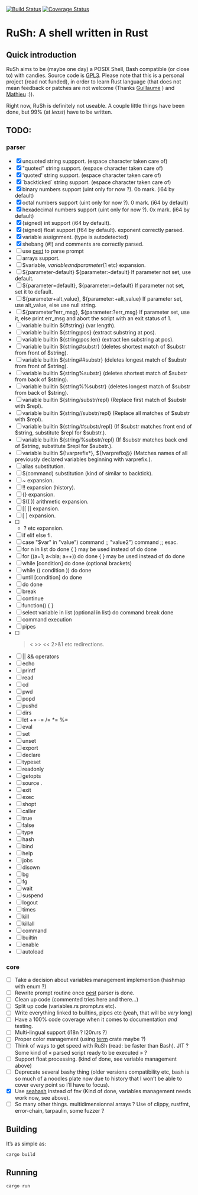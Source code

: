 [![Build Status](https://travis-ci.org/lwandrebeck/RuSh.svg?branch=master)](https://travis-ci.org/lwandrebeck/RuSh)
[![Coverage Status](https://coveralls.io/repos/github/lwandrebeck/RuSh/badge.svg?branch=master)](https://coveralls.io/github/lwandrebeck/RuSh?branch=master)

# RuSh: A shell written in Rust

## Quick introduction

RuSh aims to be (maybe one day) a POSIX Shell, Bash compatible (or close to) with candies. Source code is [GPL3](http://www.gnu.org/licenses/gpl-3.0.html).
Please note that this is a personal project (read not funded), in order to learn Rust language (that does not mean feedback or patches are not welcome (Thanks [Guillaume](https://github.com/GuillaumeGomez) ) and [Mathieu](https://github.com/kali) :)).

Right now, RuSh is definitely not useable. A couple little things have been done, but 99% (at _least_) have to be written.

## TODO:
### parser
- [x] unquoted string suppport. (espace character taken care of)
- [x] "quoted" string support. (espace character taken care of)
- [x] 'quoted' string support. (espace character taken care of)
- [x] \`backticked\` string support. (espace character taken care of)
- [x] binary numbers support (uint only for now ?). 0b mark. (i64 by default)
- [x] octal numbers support (uint only for now ?). 0 mark. (i64 by default)
- [x] hexadecimal numbers support (uint only for now ?). 0x mark. (i64 by default)
- [x] (signed) int support (i64 by default).
- [x] (signed) float support (f64 by default). exponent correctly parsed.
- [x] variable assignment. (type is autodetected)
- [x] shebang (#!) and comments are correctly parsed.
- [ ] use [pest](https://github.com/dragostis/pest) to parse prompt
- [ ] arrays support.
- [ ] $variable, ${variable} and parameter ($1 etc) expansion.
- [ ] ${parameter-default} ${parameter:-default} If parameter not set, use default.
- [ ] ${parameter=default}, ${parameter:=default} If parameter not set, set it to default.
- [ ] ${parameter+alt_value}, ${parameter:+alt_value} If parameter set, use alt_value, else use null string.
- [ ] ${parameter?err_msg}, ${parameter:?err_msg} If parameter set, use it, else print err_msg and abort the script with an exit status of 1.
- [ ] variable builtin ${#string} (var length).
- [ ] variable builtin ${string:pos} (extract substring at pos).
- [ ] variable builtin ${string:pos:len} (extract len substring at pos).
- [ ] variable builtin ${string#substr} (deletes shortest match of $substr from front of $string).
- [ ] variable builtin ${string##substr} (deletes longest match of $substr from front of $string).
- [ ] variable builtin ${string%substr} (deletes shortest match of $substr from back of $string).
- [ ] variable builtin ${string%%substr} (deletes longest match of $substr from back of $string).
- [ ] variable builtin ${string/substr/repl} (Replace first match of $substr with $repl).
- [ ] variable builtin ${string//substr/repl} (Replace all matches of $substr with $repl).
- [ ] variable builtin ${string/#substr/repl} (If $substr matches front end of $string, substitute $repl for $substr.).
- [ ] variable builtin ${string/%substr/repl} (If $substr matches back end of $string, substitute $repl for $substr.).
- [ ] variable builtin ${!varprefix*}, ${!varprefix@} (Matches names of all previously declared variables beginning with varprefix.).
- [ ] alias substitution.
- [ ] $(command) substitution (kind of similar to backtick).
- [ ] ~ expansion.
- [ ] !! expansion (history).
- [ ] {} expansion.
- [ ] $(( )) arithmetic expansion.
- [ ] [[ ]] expansion.
- [ ] [ ] expansion.
- [ ] * ? etc expansion.
- [ ] if elif else fi.
- [ ] case "$var" in "value") command ;; "value2") command ;; esac.
- [ ] for n in list do done { } may be used instead of do done
- [ ] for ((a=1; a<bla; a++)) do done { } may be used instead of do done
- [ ] while [condition] do done (optional brackets)
- [ ] while (( condition )) do done
- [ ] until [condition] do done
- [ ] do done
- [ ] break
- [ ] continue
- [ ] function() { }
- [ ] select variable in list (optional in list) do command break done
- [ ] command execution
- [ ] pipes
- [ ] > < >> << 2>&1 etc redirections.
- [ ] || && operators
- [ ] echo
- [ ] printf
- [ ] read
- [ ] cd
- [ ] pwd
- [ ] popd
- [ ] pushd
- [ ] dirs
- [ ] let += -= /= *= %=
- [ ] eval
- [ ] set
- [ ] unset
- [ ] export
- [ ] declare
- [ ] typeset
- [ ] readonly
- [ ] getopts
- [ ] source .
- [ ] exit
- [ ] exec
- [ ] shopt
- [ ] caller
- [ ] true
- [ ] false
- [ ] type
- [ ] hash
- [ ] bind
- [ ] help
- [ ] jobs
- [ ] disown
- [ ] bg
- [ ] fg
- [ ] wait
- [ ] suspend
- [ ] logout
- [ ] times
- [ ] kill
- [ ] killall
- [ ] command
- [ ] builtin
- [ ] enable
- [ ] autoload

### core
- [ ] Take a decision about variables management implemention (hashmap with enum ?)
- [ ] Rewrite prompt routine once [pest](https://github.com/dragostis/pest) parser is done.
- [ ] Clean up code (commented tries here and there…)
- [ ] Split up code (variables.rs prompt.rs etc).
- [ ] Write everything linked to builtins, pipes etc (yeah, that will be *very* long)
- [ ] Have a 100% code coverage when it comes to documentation *and* testing.
- [ ] Multi-lingual support (i18n ? l20n.rs ?)
- [ ] Proper color management (using [term](https://crates.io/crates/term) crate maybe ?)
- [ ] Think of ways to get speed with RuSh (read: be faster than Bash). JIT ? Some kind of « parsed script ready to be executed » ?
- [ ] Support float processing. (kind of done, see variable management above)
- [ ] Deprecate several bashy thing (older versions compatibility etc, bash is so much of a noodles plate now due to history that I won’t be able to cover every point so I’ll have to focus).
- [x] Use [seahash](https://crates.io/crates/seahash) instead of fnv (Kind of done, variables management needs work now, see above).
- [ ] So many other things. multidimensionnal arrays ? Use of clippy, rustfmt, error-chain, tarpaulin, some fuzzer ?

## Building

It’s as simple as:

    cargo build

## Running
    cargo run

